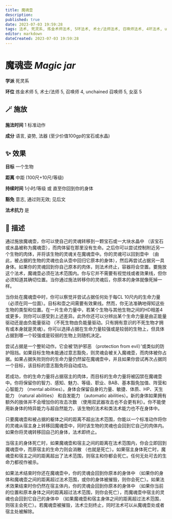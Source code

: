 ```yaml
---
title: 魔魂壶
description: 
published: true
date: 2023-07-03 19:59:28
tags: 法术, 死灵系, 炼金术师法术, 5环法术, 术士/法师法术, 召唤师法术, 4环法术, unchained 召唤师法术, 女巫法术
editor: markdown
dateCreated: 2023-07-03 19:59:28
---
```


# **魔魂壶** *Magic jar*

**学派** 死灵系 

**环位** 炼金术师 5, 术士/法师 5, 召唤师 4, unchained 召唤师 5, 女巫 5

## 🪄 施放

**施法时间** 1 标准动作

**成分** 语言, 姿势, 法器 (至少价值100gp的宝石或水晶)

## ✨ 效果 

**目标** 一个生物 

**距离** 中距 (100尺+10尺/等级)  

**持续时间** 1小时/等级 或 直至你回到你的身体 

**豁免** 意志, 通过则无效; 见后文

**法术抗力** 是

## 📖 描述

通过施放魔魂壶，你可以使自己的灵魂转移到一颗宝石或一大块水晶中 （该宝石或水晶被称为魔魂壶），而肉体留在那里没有生命。之后你可以尝试控制附近另一个生物的肉体，并将该生物的灵魂关在魔魂壶中。你的灵魂可以回到壶中 （由此，被占据的生物的灵魂也会从壶中回归它原本的身体），然后再尝试占据另一具身体。如果你的灵魂回到你自己原本的肉体，则法术终止，容器将会空置。要施放这个法术，魔魂壶必须在法术范围内。你与它并不需要有视觉线或者效果线，但你必须知道其确切位置。当你通过施法转移你的灵魂后，你原本的身体就像死掉一样。

当你处在魔魂壶中时，你可以察觉并尝试占据任何处于每CL 10尺内的生命力量 （必须在同一位面）。目标和壶之间需要有效果线。然而，你无法准确地得知这些生物的类型和位置。在一片生命力量中，若某个生物与其他生物之间的HD相差4或更多，则你可以感受到上述差异。此外你还可以分辨出某个生命力量是由正能量驱动还是由负能量驱动 （不死生物由负能量驱动。只有拥有意识的不死生物才拥有或本身就是灵魂）。你可以选择占据在生命力量较强或是较弱的生物上，但具体占据到哪一个较强或是较弱的生物上则随机决定。

尝试占据是一个整轮动作。它会被‘防护邪恶 （protection from evil）’或类似的防护阻挡。如果目标生物未能通过意志豁免，则灵魂会被关入魔魂壶，而肉体被你占据。如果占据失败则你的生命力量仍然留在魔魂壶中，并且如果你尝试再次占据同一个目标，该目标的意志豁免将自动成功。

若成功，你的生命力量将占据宿主的肉体，而目标的生命力量将被囚禁在魔魂壶中。你将保留你的智力、感知、魅力、等级、职业、BAB、基本豁免加值、阵营和心智能力 （mental abilities）。身体会保留自身的力量、敏捷、体质、HP、天生能力 （natural abilities） 和自发能力 （automatic abilities）。新的身体如果拥有额外的肢体并不会增加你的攻击次数 （使用双武器攻击也不会更有利）。你不能使用新身体的特异能力与超自然能力，该生物的法术和类法术能力也不在身体中。

只要魔魂壶和被占据的躯体之间的距离不超出法术范围，你能以一个标准动作将你的灵魂从宿主身上转移回魔魂壶中，同时该生物的灵魂也会回到它自己的肉体内。如果你将灵魂转移回自己的身体，法术即终止。

当宿主的身体死亡时，如果魔魂壶和宿主之间的距离在法术范围内，你会立即回到魔魂壶中，而原宿主的生命力则会消散 （也就是死亡）。如果宿主身体死亡时，魔魂壶和宿主之间的距离超出了法术范围，则宿主和你都会死亡。任何无处可去的生命力都视作被杀。

如果法术结束时你还在魔魂壶中，你的灵魂会回到你原本的身体中 （如果你的身体和魔魂壶之间的距离超过法术范围，或你的身体被摧毁，则你会死亡）。如果法术效果结束时你仍然在宿主体内，你的灵魂会回到你原本的身体中 （如果你当前的位置和原本身体之间的距离超过法术范围，则你会死亡），而魔魂壶中宿主的灵魂也会回到它自己的身体中 （如果魔魂壶和宿主身体之间的距离超过法术范围，则宿主会死亡）。若魔魂壶被摧毁，法术立刻终止，同时法术可以从魔魂壶处或者宿主处被解除。
    